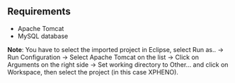 ## Requirements
- Apache Tomcat
- MySQL database

**Note**: You have to select the imported project in Eclipse, select Run as.. -> Run Configuration -> Select Apache Tomcat on the list -> Click on Arguments on the right side -> Set working directory to Other... and click on Workspace, then select the project (in this case XPHENO).

